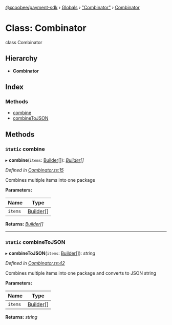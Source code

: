 [@xcoobee/payment-sdk](../README.md) › [Globals](../globals.md) › ["Combinator"](../modules/_combinator_.md) › [Combinator](_combinator_.combinator.md)

# Class: Combinator

class Combinator

## Hierarchy

* **Combinator**

## Index

### Methods

* [combine](_combinator_.combinator.md#static-combine)
* [combineToJSON](_combinator_.combinator.md#static-combinetojson)

## Methods

### `Static` combine

▸ **combine**(`items`: [Builder](_builder_.builder.md)[]): *[Builder](_builder_.builder.md)[]*

*Defined in [Combinator.ts:15](https://github.com/XcooBee/payment-sdk-js/blob/445d690/src/Combinator.ts#L15)*

Combines multiple items into one package

**Parameters:**

Name | Type |
------ | ------ |
`items` | [Builder](_builder_.builder.md)[] |

**Returns:** *[Builder](_builder_.builder.md)[]*

___

### `Static` combineToJSON

▸ **combineToJSON**(`items`: [Builder](_builder_.builder.md)[]): *string*

*Defined in [Combinator.ts:42](https://github.com/XcooBee/payment-sdk-js/blob/445d690/src/Combinator.ts#L42)*

Combines multiple items into one package and converts to JSON string

**Parameters:**

Name | Type |
------ | ------ |
`items` | [Builder](_builder_.builder.md)[] |

**Returns:** *string*
